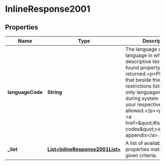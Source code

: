 

# InlineResponse2001


## Properties

Name | Type | Description | Notes
------------ | ------------- | ------------- | -------------
**languageCode** | **String** | The language code of the language in which the descriptive texts for each found property are returned.&lt;p&gt;Please note that beside the general restrictions listed below only languages configured during system setup for your respective tenant are allowed.&lt;/p&gt;&lt;p&gt;See also &lt;a href&#x3D;\&quot;#isolanguage-codes\&quot;&gt;in the appendix&lt;/a&gt;.&lt;/p&gt; | 
**_list** | [**List&lt;InlineResponse2001List&gt;**](InlineResponse2001List.md) | A list of available properties matching the given criteria. | 



